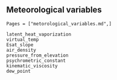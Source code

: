 ## Meteorological variables

```@index
Pages = ["metorological_variables.md",]
```

```@docs
latent_heat_vaporization
virtual_temp
Esat_slope
air_density
pressure_from_elevation
psychrometric_constant
kinematic_viscosity
dew_point
```